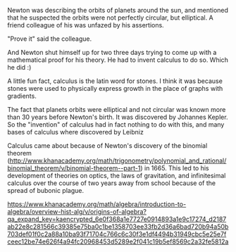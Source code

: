 Newton was describing the orbits of planets around the sun, and mentioned that he suspected the orbits were not perfectly circular, but elliptical. A friend colleague of his was unfazed by his assertions. 

"Prove it" said the colleague.

And Newton shut himself up for two three days trying to come up with a mathematical proof for his theory. He had to invent calculus to do so. Which he did :)

A little fun fact, calculus is the latin word for stones. I think it was because stones were used to physically express growth in the place of graphs with gradients.

The fact that planets orbits were elliptical and not circular was known more than 30 years before Newton's birth. It was discovered by Johannes Kepler. So the "invention" of calculus had in fact nothing to do with this, and many bases of calculus where discovered by Leibniz

Calculus came about because of Newton's discovery of the binomial theorem (http://www.khanacademy.org/math/trigonometry/polynomial_and_rational/binomial_theorem/v/binomial-theorem--part-1) in 1665. This led to his development of theories on optics, the laws of gravitation, and infinitesimal calculus over the course of two years away from school because of the spread of bubonic plague.

https://www.khanacademy.org/math/algebra/introduction-to-algebra/overview-hist-alg/v/origins-of-algebra?qa_expand_key=kaencrypted_6e0f368a1e7727e0914893a1e9c17274_d2187ab22e8c281566c39385e75ba0c1be1358703ee33fb2d36a6bad720b94a50b703def01f0c2a88a10ba93f71704c766c6c30f3e1df4494b31949cbc5e25e7fceec12be74e626f4a94fc20968453d5289e2f041c19b5ef8569c2a32fe5812a
